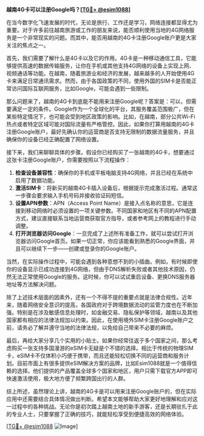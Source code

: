 **越南4G卡可以注册Google吗？[[TG💪+ @esim1088](https://t.me/s/esim1088)]**

在当今数字化飞速发展的时代，无论是旅行、工作还是学习，网络连接都显得尤为重要。对于许多前往越南旅游或工作的朋友来说，能否顺利使用当地的4G网络服务是一个非常现实的问题。而其中，能否用越南的4G卡注册Google账户更是大家关注的焦点之一。

首先，我们需要了解什么是4G卡以及它的作用。4G卡是一种移动通信工具，它能够提供高速的数据传输服务，让你在手机或其他支持4G网络的设备上实现上网、视频通话等功能。在越南，随着旅游业和经济的发展，越来越多的人开始使用4G卡来满足日常通讯需求。然而，由于各国政策的不同，使用外国的SIM卡是否能正常访问国际互联网服务，比如Google，可能会遇到一些限制。

那么问题来了，越南的4G卡到底能不能用来注册Google呢？答案是：可以，但需要满足一定的条件。Google作为一个全球化的平台，其服务覆盖范围极广，但在某些特定情况下，也可能会受到地区政策的影响。比如，在越南，部分公共Wi-Fi热点或者特定区域可能对国际流量有严格管控。因此，如果你打算用越南的4G卡注册Google账户，最好先确认你的运营商是否支持无限制的数据流量服务，并且确保你的设备已经正确配置了网络设置。

接下来，我们来聊聊具体的步骤。假设你已经购买了一张越南的4G卡，想要通过这张卡注册Google账户，你需要按照以下流程操作：

1. **检查设备兼容性**：确保你的手机或平板电脑支持4G网络，并且已经在系统中启用了数据功能。
2. **激活SIM卡**：将新买的越南4G卡插入设备后，根据提示完成激活过程。通常这一步骤会要求输入手机号码并接收验证码短信。
3. **设置APN参数**：APN（Access Point Name）是接入点名称的意思，它是连接到移动网络时必须设置的一项关键参数。不同国家和地区有不同的APN配置方式，建议直接联系当地运营商获取官方指导，或者参考网上的教程进行手动调整。
4. **打开浏览器访问Google**：一旦完成了上述所有准备工作，就可以尝试打开浏览器访问Google首页。如果一切正常，你应该能看到熟悉的Google界面，并且可以继续下一步——创建或登录你的Google账户。

当然，在实际操作过程中，可能会遇到各种意想不到的小插曲。例如，有时候即使你的设备显示已成功连接到4G网络，但由于DNS解析失败或者其他技术原因，仍然无法正常使用Google的服务。这时候，你可以试试重启设备、更换DNS服务器地址等方法解决问题。

除了上述技术层面的因素外，还有一个不得不提的重要点就是法律合规性。近年来，随着网络安全意识的提高，各国政府对于跨境数据流动的监管力度也在不断加强。特别是在涉及敏感信息处理时，如金融交易、隐私保护等领域，越南以及其他国家都有相应的法律法规加以约束。因此，在使用境外SIM卡注册Google账户之前，请务必了解并遵守当地的法律法规，以免给自己带来不必要的麻烦。

最后，再给大家分享几个实用的小贴士。如果你经常往返于多个国家之间，那么考虑购买一张支持多国漫游的eSIM卡无疑是个不错的选择。相比于传统的物理SIM卡，eSIM卡不仅体积小巧便于携带，而且还能轻松切换不同的运营商和服务计划。目前市面上有很多提供eSIM解决方案的品牌，比如Esim1088就是一个值得信赖的选择。他们提供的产品覆盖全球多个国家和地区，用户只需下载官方APP即可快速激活使用，极大地方便了频繁跨国出行的人群。

综上所述，虽然理论上讲，越南的4G卡是可以用来注册Google账户的，但在实际应用中还需要结合具体情况做出判断。希望本文能够帮助大家更好地理解和应对这一过程中的各种挑战。无论你是初次踏上越南土地的新手游客，还是长期驻扎于此的专业人士，只要掌握了正确的技巧，就能轻松享受到便捷高效的网络体验。

[[TG💪+ @esim1088](https://t.me/s/esim1088) ![Image](https://i.postimg.cc/4NQfJmqS/Snipaste-2025-05-13-00-14-12.png)]